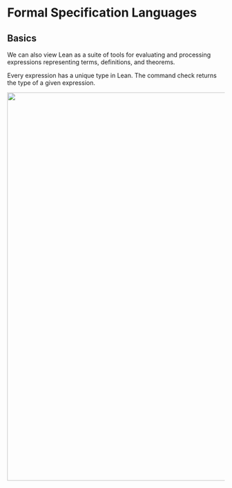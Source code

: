 # Formal Specification Languages

## Basics

We can also view Lean as a suite of tools for evaluating and processing expressions representing terms, definitions, and theorems.

Every expression has a unique type in Lean. The command check returns the type of a given expression.

<img src="https://github.com/dtwelch/resolve-lite/blob/dev/doc/tpcods/code_blocks/01.png" width="900">

